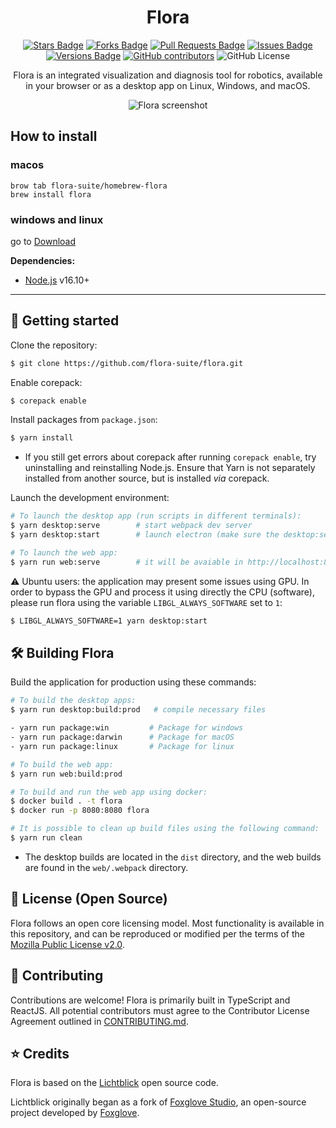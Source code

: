 <h1 align="center">Flora</h1>

<div align="center">
  <a href="https://github.com/flora-suite/flora/stargazers"><img src="https://img.shields.io/github/stars/flora-suite/flora" alt="Stars Badge"/></a>
  <a href="https://github.com/flora-suite/flora/network/members"><img src="https://img.shields.io/github/forks/flora-suite/flora" alt="Forks Badge"/></a>
  <a href="https://github.com/flora-suite/flora/pulls"><img src="https://img.shields.io/github/issues-pr/flora-suite/flora" alt="Pull Requests Badge"/></a>
  <a href="https://github.com/flora-suite/flora/issues"><img src="https://img.shields.io/github/issues/flora-suite/flora" alt="Issues Badge"/></a>
  <a href="https://github.com/flora-suite/flora/issues"><img src="https://img.shields.io/github/package-json/v/flora-suite/flora" alt="Versions Badge"/></a>
  <a href="https://github.com/flora-suite/flora/graphs/contributors"><img alt="GitHub contributors" src="https://img.shields.io/github/contributors/flora-suite/flora?color=2b9348"></a>
 <img alt="GitHub License" src="https://img.shields.io/github/license/flora-suite/flora">
<br />
<p align="center">
Flora is an integrated visualization and diagnosis tool for robotics, available in your browser or as a desktop app on Linux, Windows, and macOS.
</p>
  <p align="center">
    <img alt="Flora screenshot" src="https://flora.fan/screenshot.png">
  </p>
</div>

## How to install

### macos

```shell
brow tab flora-suite/homebrew-flora
brew install flora
```

### windows and linux

go to [Download](https://github.com/flora-suite/flora/releases)

**Dependencies:**

- [Node.js](https://nodejs.org/en/) v16.10+

<hr/>

## :rocket: Getting started

Clone the repository:

```sh
$ git clone https://github.com/flora-suite/flora.git
```

Enable corepack:

```sh
$ corepack enable
```

Install packages from `package.json`:

```sh
$ yarn install
```

- If you still get errors about corepack after running `corepack enable`, try uninstalling and reinstalling Node.js. Ensure that Yarn is not separately installed from another source, but is installed _via_ corepack.

Launch the development environment:

```sh
# To launch the desktop app (run scripts in different terminals):
$ yarn desktop:serve        # start webpack dev server
$ yarn desktop:start        # launch electron (make sure the desktop:serve finished to build)

# To launch the web app:
$ yarn run web:serve        # it will be avaiable in http://localhost:8080
```

:warning: Ubuntu users: the application may present some issues using GPU. In order to bypass the GPU and process it using directly the CPU (software), please run flora using the variable `LIBGL_ALWAYS_SOFTWARE` set to `1`:

```sh
$ LIBGL_ALWAYS_SOFTWARE=1 yarn desktop:start
```

## :hammer_and_wrench: Building Flora

Build the application for production using these commands:

```sh
# To build the desktop apps:
$ yarn run desktop:build:prod   # compile necessary files

- yarn run package:win         # Package for windows
- yarn run package:darwin      # Package for macOS
- yarn run package:linux       # Package for linux

# To build the web app:
$ yarn run web:build:prod

# To build and run the web app using docker:
$ docker build . -t flora
$ docker run -p 8080:8080 flora

# It is possible to clean up build files using the following command:
$ yarn run clean
```

- The desktop builds are located in the `dist` directory, and the web builds are found in the `web/.webpack` directory.

## :pencil: License (Open Source)

Flora follows an open core licensing model. Most functionality is available in this repository, and can be reproduced or modified per the terms of the [Mozilla Public License v2.0](/LICENSE).

## :handshake: Contributing

Contributions are welcome! Flora is primarily built in TypeScript and ReactJS. All potential contributors must agree to the Contributor License Agreement outlined in [CONTRIBUTING.md](CONTRIBUTING.md).

## :star: Credits

Flora is based on the [Lichtblick](https://github.com/Lichtblick-Suite/lichtblick) open source code.

Lichtblick originally began as a fork of [Foxglove Studio](https://github.com/foxglove/studio), an open-source project developed by [Foxglove](https://foxglove.dev/).
